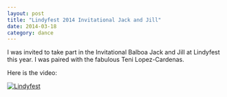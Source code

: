 ```yaml
---
layout: post
title: "Lindyfest 2014 Invitational Jack and Jill"
date: 2014-03-18
category: dance
---
```


I was invited to take part in the Invitational Balboa Jack and Jill at Lindyfest this year. I was paired with the fabulous Teni Lopez-Cardenas.

Here is the video:

[![Lindyfest](https://img.youtube.com/vi/ETfzS82i65E/0.jpg)](https://www.youtube.com/watch?v=ETfzS82i65E)
